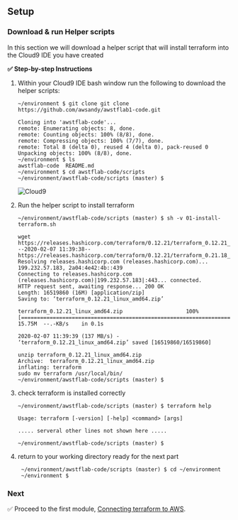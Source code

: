 ## Setup

### Download & run Helper scripts

In this section we will download a helper script that will install terraform into the Cloud9 IDE you have created



**:white_check_mark: Step-by-step Instructions**

1. Within your Cloud9 IDE bash window run the following to download the helper scripts:


    ```console
    ~/environment $ git clone git clone https://github.com/awsandy/awstflab1-code.git
    ```
    ```
    Cloning into 'awstflab-code'...
    remote: Enumerating objects: 8, done.
    remote: Counting objects: 100% (8/8), done.
    remote: Compressing objects: 100% (7/7), done.
    remote: Total 8 (delta 0), reused 4 (delta 0), pack-reused 0
    Unpacking objects: 100% (8/8), done.
    ~/environment $ ls
    awstflab-code  README.md
    ~/environment $ cd awstflab-code/scripts
    ~/environment/awstflab-code/scripts (master) $ 
    ```

    ![Cloud9](../images/IDE1.jpg)

2. Run the helper script to install terraform

    ```console
    ~/environment/awstflab-code/scripts (master) $ sh -v 01-install-terraform.sh
    ```
    ```
    wget https://releases.hashicorp.com/terraform/0.12.21/terraform_0.12.21_linux_amd64.zip
    --2020-02-07 11:39:38--  https://releases.hashicorp.com/terraform/0.12.21/terraform_0.21.18_linux_amd64.zip
    Resolving releases.hashicorp.com (releases.hashicorp.com)... 199.232.57.183, 2a04:4e42:4b::439
    Connecting to releases.hashicorp.com (releases.hashicorp.com)|199.232.57.183|:443... connected.
    HTTP request sent, awaiting response... 200 OK
    Length: 16519860 (16M) [application/zip]
    Saving to: ‘terraform_0.12.21_linux_amd64.zip’

    terraform_0.12.21_linux_amd64.zip                    100%[===================================================================================================================>]  15.75M  --.-KB/s    in 0.1s    

    2020-02-07 11:39:39 (137 MB/s) - ‘terraform_0.12.21_linux_amd64.zip’ saved [16519860/16519860]

    unzip terraform_0.12.21_linux_amd64.zip
    Archive:  terraform_0.12.21_linux_amd64.zip
    inflating: terraform               
    sudo mv terraform /usr/local/bin/
    ~/environment/awstflab-code/scripts (master) $ 
    ```

3. check terraform is installed correctly

    ```
    ~/environment/awstflab-code/scripts (master) $ terraform help
    ```
    ```
    Usage: terraform [-version] [-help] <command> [args]

    ..... serveral other lines not shown here .....

    ~/environment/awstflab-code/scripts (master) $ 
    ```

4. return to your working directory ready for the next part
   ```
    ~/environment/awstflab-code/scripts (master) $ cd ~/environment
    ~/environment $ 
   ```

### Next

:white_check_mark: Proceed to the first module, [Connecting terraform to AWS](../first_steps).



